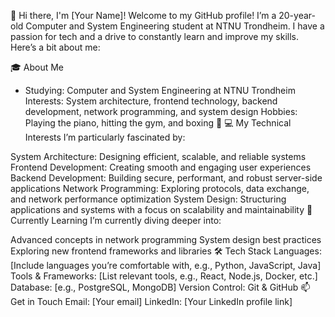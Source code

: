 👋 Hi there, I'm [Your Name]!
Welcome to my GitHub profile! I’m a 20-year-old Computer and System Engineering student at NTNU Trondheim. I have a passion for tech and a drive to constantly learn and improve my skills. Here’s a bit about me:

🎓 About Me
* Studying: Computer and System Engineering at NTNU Trondheim
Interests: System architecture, frontend technology, backend development, network programming, and system design
Hobbies: Playing the piano, hitting the gym, and boxing 🥊
💻 My Technical Interests
I’m particularly fascinated by:

System Architecture: Designing efficient, scalable, and reliable systems
Frontend Development: Creating smooth and engaging user experiences
Backend Development: Building secure, performant, and robust server-side applications
Network Programming: Exploring protocols, data exchange, and network performance optimization
System Design: Structuring applications and systems with a focus on scalability and maintainability
🌱 Currently Learning
I’m currently diving deeper into:

Advanced concepts in network programming
System design best practices
Exploring new frontend frameworks and libraries
🛠️ Tech Stack
Languages: [Include languages you’re comfortable with, e.g., Python, JavaScript, Java]
Tools & Frameworks: [List relevant tools, e.g., React, Node.js, Docker, etc.]
Database: [e.g., PostgreSQL, MongoDB]
Version Control: Git & GitHub
📫 Get in Touch
Email: [Your email]
LinkedIn: [Your LinkedIn profile link]
